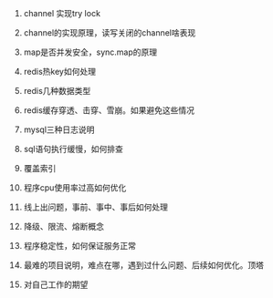 1. channel 实现try lock
2. channel的实现原理，读写关闭的channel啥表现
3. map是否并发安全，sync.map的原理

4. redis热key如何处理
5. redis几种数据类型
6. redis缓存穿透、击穿、雪崩。如果避免这些情况
7. mysql三种日志说明
8. sql语句执行缓慢，如何排查
9. 覆盖索引
10. 程序cpu使用率过高如何优化
11. 线上出问题，事前、事中、事后如何处理
12. 降级、限流、熔断概念
13. 程序稳定性，如何保证服务正常
14. 最难的项目说明，难点在哪，遇到过什么问题、后续如何优化。顶塔
15. 对自己工作的期望
